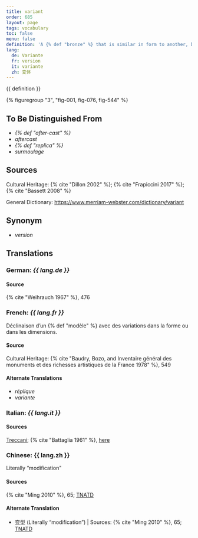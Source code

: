 ```yaml
---
title: variant
order: 685
layout: page
tags: vocabulary
toc: false
menu: false
definition: 'A {% def "bronze" %} that is similar in form to another, but with some differences due to one having been {% def "cast" %} from an altered or adapted wax {% def "model" %}, or from an entirely new model. Artists can make variants of their own work, for example, by adjusting the positions of limbs between casts, or variants may be the result of others imitating the artist’s work.'
lang:
  de: Variante
  fr: version
  it: variante
  zh: 变体
---
```


{{ definition }}

{% figuregroup "3", "fig-001, fig-076, fig-544" %}

## To Be Distinguished From

- *{% def "after-cast" %}*
- *aftercast*
- *{% def "replica" %}*
- *surmoulage*

## Sources

Cultural Heritage: {% cite "Dillon 2002" %}; {% cite "Frapiccini 2017" %}; {% cite "Bassett 2008" %}

General Dictionary: <https://www.merriam-webster.com/dictionary/variant>

## Synonym

- *version*

## Translations

<div class="accordion">

### **German**: *{{ lang.de }}*

#### Source

{% cite "Weihrauch 1967" %}, 476

### **French**: *{{ lang.fr }}*

Déclinaison d’un {% def "modèle" %} avec des variations dans la forme ou dans les dimensions.

#### Source

Cultural Heritage: {% cite "Baudry, Bozo, and Inventaire général des monuments et des richesses artistiques de la France 1978" %}, 549

#### Alternate Translations

- *réplique*
- *variante*

### **Italian**: *{{ lang.it }}*

#### Sources

[Treccani](http://www.treccani.it/vocabolario/variante1/); {% cite "Battaglia 1961" %}, [here](http://www.gdli.it/pdf_viewer/Scripts/pdf.js/web/viewer.asp?file=/PDF/GDLI21/GDLI_21_ocr_680.pdf&parola=variante)

### **Chinese**: {{ lang.zh }}

Literally “modification"

#### Sources

{% cite "Ming 2010" %}, 65; [TNATD](https://terms.naer.edu.tw/detail/1092446/?index=4)

#### Alternate Translation

- 变型 (Literally “modification”) | Sources: {% cite "Ming 2010" %}, 65; [TNATD](https://terms.naer.edu.tw/detail/2795748/?index=10)

</div>
